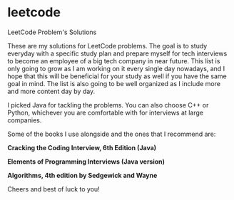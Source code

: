 # leetcode
LeetCode Problem's Solutions

These are my solutions for LeetCode problems. The goal is to study everyday with a specific study plan and prepare myself for tech interviews to become an employee of a big tech company in near future. This list is only going to grow as I am working on it every single day nowadays, and I hope that this will be beneficial for your study as well if you have the same goal in mind. The list is also going to be well organized as I include more and more content day by day.

I picked Java for tackling the problems. You can also choose C++ or Python, whichever you are comfortable with for interviews at large companies. 

Some of the books I use alongside and the ones that I recommend are:


**Cracking the Coding Interview, 6th Edition (Java)**

**Elements of Programming Interviews (Java version)**


**Algorithms, 4th edition by Sedgewick and Wayne**






Cheers and best of luck to you!


